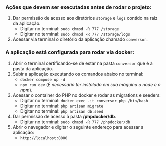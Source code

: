 ### Ações que devem ser executadas antes de rodar o projeto:

1. Dar permissão de acesso aos diretórios `storage` e `logs` contido na raiz da aplicação.
    - Digitar no terminal: `sudo chmod -R 777 /storage`
    - Digitar no terminal: `sudo chmod -R 777 /storage/logs`
2. Acessar via terminal o diretório da aplicação chamado `conversor`.

### A aplicação está configurada para rodar via docker:

1. Abrir o terminal certificando-se de estar na pasta `conversor` que é a pasta da aplicação.
2. Subir a aplicação executando os comandos abaixo no terminal:
    - `docker compose up -d`
    - `npm run dev` (_É necessário ter instalado em sua máquina o node e o npm_).
3. Acessar o container do PHP no docker e rodar as migrations e seeders:
    - Digitar no terminal: `docker exec -it conversor_php /bin/bash`
    - Digitar no terminal: `php artisan migrate`
    - Digitar no terminal: `php artisan db:seed`
4. Dar permissão de acesso à pasta **/phpdocker/db**.
    - Digitar no terminal: `sudo chmod -R 777 /phpdocker/db`
5. Abrir o navegador e digitar o seguinte endereço para acessar a aplicação:
    - `http://localhost:8000`
